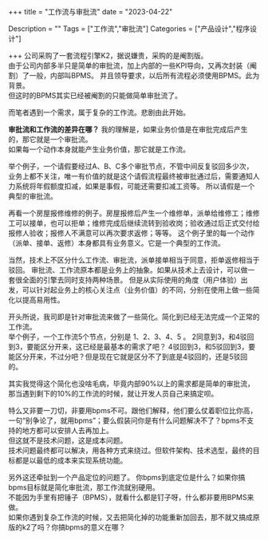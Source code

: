 +++
title = "工作流与审批流"
date = "2023-04-22"

Description = ""
Tags = ["工作流","审批流"]
Categories = ["产品设计","程序设计"]

+++
公司采购了一套流程引擎K2，据说嫌贵，采购的是阉割版。  
由于公司内部多半只是简单的审批流，加上内部的一些KPI导向，又再次封装（阉割）了一般，内部叫BPMS。 
并且领导要求，以后所有流程必须使用BPMS。此为背景。  
但这时的BPMS其实已经被阉割的只能做简单审批流了。  

而笔者遇到一个需求，属于复杂的工作流。悲剧由此开始。

**审批流和工作流的差异在哪？**
我的理解是，如果业务价值是在审批完成后产生的，那它就是一个审批流。  
如果每一个动作本身就能产生业务价值，那它就是工作流。

举个例子，一个请假要经过A、B、C多个审批节点，不管中间反复驳回多少次，业务上都不关注，唯一有价值的就是这个请假流程最终被审批通过后，需要通知人力系统将年假额度扣减，如果是事假，可能还需要扣减工资等。
所以请假是一个典型的审批流。

再看一个房屋报修维修的例子。房屋报修后产生一个维修单，派单给维修工；维修工可以接单，也可以拒单；维修完成后继续流转到验收岗；验收通过后正式交付给报修人验收；报修人不满意可以再次要求返修；等等。
这个例子里的每一个动作（派单、接单、返修）本身都具有业务意义。它是一个典型的工作流。  

当然，技术上不区分什么工作流、审批流，派单接单相当于同意，拒单返修相当于驳回。
审批流、工作流原本都是业务上的抽象。如果从技术上去设计，可以做一套很全面的引擎去同时支持两种场景。
但是从实际使用的角度（用户体验）出发，可以针对起业务上的核心关注点（业务价值）的不同，分别在使用上做一些简化以提高易用性。

开头所说，我司即是针对审批流来做了一些简化。简化到已经无法完成一个正常的工作流。  
举个例子，一个工作流5个节点，分别是 1、2、3、4、5 。
2同意到3，和4驳回到3，要能区分开来，这已经是最基本的需求了吧？
4驳回到3，和5驳回到3，要能区分开来，不过分吧？但是现在它就是区分不了到底是4驳回的，还是5驳回的。

其实我觉得这个简化也没啥毛病，毕竟内部90%以上的需求都是简单的审批流，那当遇到剩下的10%的工作流的时候，就让开发人员自己来搞定呗。

特么又非要一刀切，非要用bpms不可。跟他们解释，他们要么仗着职位比你高，一句“别争论了，就用bpms”；要么假装问你是有什么问题解决不了？bpms不支持的地方都可以安排人去再加上。  
但这就不是技术问题，这是成本问题。  
技术问题最终都可以解决，用各种方式来绕过。但软件架构、技术选型，最终的目标都是以最低的成本来实现系统功能。

另外这还牵扯到一个产品定位的问题了。
你bpms到底定位是什么？如果你搞bpms目标就是简化审批流，那工作流就别硬用。  
不能因为手里有把锤子（BPMS），就看什么都是钉子呀，什么都非要用BPMS来做。  
如果你遇到复杂工作流的时候，又去把简化掉的功能重新加回去，那不就又搞成原版的k2了吗？你搞bpms的意义在哪？